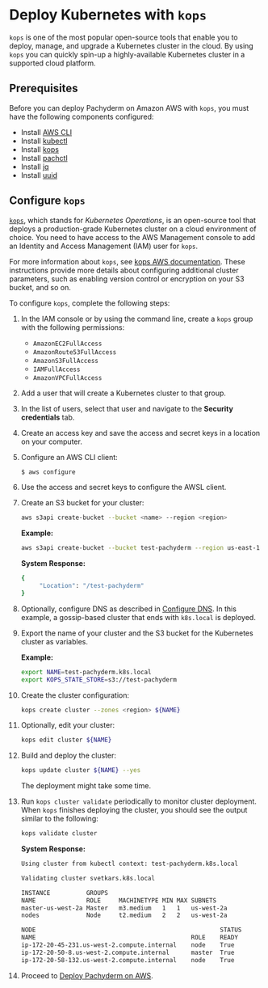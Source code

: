 # Deploy Kubernetes with `kops`

`kops` is one of the most popular open-source tools
that enable you to deploy, manage, and upgrade a
Kubernetes cluster in the cloud. By using `kops` you can
quickly spin-up a highly-available Kubernetes cluster in
a supported cloud platform.

## Prerequisites

Before you can deploy Pachyderm on Amazon AWS with
`kops`, you must have the following components configured:

- Install [AWS CLI](https://aws.amazon.com/cli/)
- Install [kubectl](https://kubernetes.io/docs/user-guide/prereqs/)
- Install [kops](https://github.com/kubernetes/kops/blob/master/docs/install.md)
- Install [pachctl](../../../../getting_started/local_installation/#install-pachctl)
- Install [jq](https://stedolan.github.io/jq/download/)
- Install [uuid](http://man7.org/linux/man-pages/man1/uuidgen.1.html)

## Configure `kops`

[`kops`](https://github.com/kubernetes/kops/), which stands for
*Kubernetes Operations*, is an open-source tool that deploys
a production-grade Kubernetes cluster on a cloud environment of choice.
You need to have access to the
AWS Management console to add an Identity and Access Management (IAM) user
for `kops`.

For more information about `kops`, see
[kops AWS documentation](https://github.com/kubernetes/kops/blob/master/docs/aws.md).
These instructions provide more details about configuring
additional cluster parameters, such as enabling version control
or encryption on your S3 bucket, and so on.

To configure `kops`, complete the following steps:

1. In the IAM console or by using the command line, create a `kops` group
with the following permissions:

   * `AmazonEC2FullAccess`
   * `AmazonRoute53FullAccess`
   * `AmazonS3FullAccess`
   * `IAMFullAccess`
   * `AmazonVPCFullAccess`

1. Add a user that will create a Kubernetes cluster to that group.
1. In the list of users, select that user and navigate to the
**Security credentials** tab.
1. Create an access key and save the access and secret keys in a
location on your computer.
1. Configure an AWS CLI client:

   ```bash
   $ aws configure
   ```

1. Use the access and secret keys to configure the AWSL client.

1. Create an S3 bucket for your cluster:

   ```bash
   aws s3api create-bucket --bucket <name> --region <region>
   ```

   **Example:**

   ```bash
   aws s3api create-bucket --bucket test-pachyderm --region us-east-1
   ```

   **System Response:**

   ```bash
   {
        "Location": "/test-pachyderm"
   }
   ```

1. Optionally, configure DNS as described in [Configure DNS](https://github.com/kubernetes/kops/blob/master/docs/aws.md#configure-dns).
In this example, a gossip-based cluster that ends with `k8s.local`
is deployed.

1. Export the name of your cluster and the S3 bucket for the Kubernetes
cluster as variables.

   **Example:**

   ```bash
   export NAME=test-pachyderm.k8s.local
   export KOPS_STATE_STORE=s3://test-pachyderm
   ```

1. Create the cluster configuration:

   ```bash
   kops create cluster --zones <region> ${NAME}
   ```

1. Optionally, edit your cluster:

   ```bash
   kops edit cluster ${NAME}
   ```

1. Build and deploy the cluster:

   ```bash
   kops update cluster ${NAME} --yes
   ```

   The deployment might take some time.

1. Run `kops cluster validate` periodically to monitor cluster deployment.
   When `kops` finishes deploying the cluster, you should see the output
   similar to the following:

   ```bash
   kops validate cluster
   ```

   **System Response:**

   ```bash
   Using cluster from kubectl context: test-pachyderm.k8s.local

   Validating cluster svetkars.k8s.local

   INSTANCE          GROUPS
   NAME              ROLE     MACHINETYPE MIN MAX SUBNETS
   master-us-west-2a Master   m3.medium   1   1   us-west-2a
   nodes             Node     t2.medium   2   2   us-west-2a

   NODE                                                   STATUS
   NAME                                           ROLE    READY
   ip-172-20-45-231.us-west-2.compute.internal    node    True
   ip-172-20-50-8.us-west-2.compute.internal      master  True
   ip-172-20-58-132.us-west-2.compute.internal    node    True
   ```

1. Proceed to [Deploy Pachyderm on AWS](aws-deploy-pachyderm.md).
